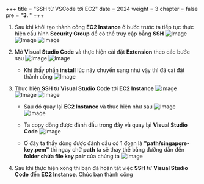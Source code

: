 +++
title = "SSH từ VSCode tới EC2"
date = 2024
weight = 3
chapter = false
pre = "<b>3. </b>"
+++

1. Sau khi khởi tạo thành công **EC2 Instance** ở bước trước ta tiếp tục thực hiện cấu hình **Security Group** để có thể truy cập bằng **SSH**
![Image](../images/3/1.png)
![Image](../images/3/2.png)
![Image](../images/3/3.png)

2. Mở **Visual Studio Code** và thực hiện cài đặt **Extension** theo các bước sau
![Image](../images/3/6.png)
![Image](../images/3/7.png)

   - Khi thấy phần **install** lúc nãy chuyển sang như vậy thì đã cài đặt thành công
![Image](../images/3/7-1.png)

3. Thực hiện **SSH** từ **Visual Studio Code** tới **EC2 Instance** 
![Image](../images/3/8.png)
![Image](../images/3/9.png)
![Image](../images/3/10.png)

   - Sau đó quay lại **EC2 Instance** và thực hiện như sau
![Image](../images/3/4.png)
![Image](../images/3/5.png)

   - Ta copy dòng được đánh dấu trong đây và quay lại **Visual Studio Code**
![Image](../images/3/11.png)

   - Ở đây ta thấy dòng được đánh dấu có 1 đoạn là **"path/singapore-key.pem"** thì ngay chữ **path** ta sẽ thay thế bằng đường dẫn đến **folder chứa file key pair** của chúng ta
![Image](../images/3/12.png)

4. Sau khi thực hiện xong thì bạn đã hoàn tất việc **SSH** từ **Visual Studio Code** đến **EC2 Instance**. Chúc bạn thành công
